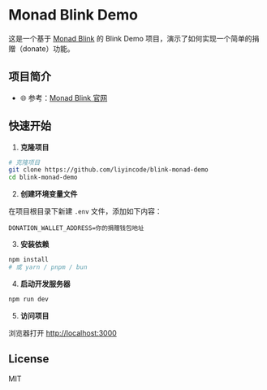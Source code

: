 # Monad Blink Demo

这是一个基于 [Monad Blink](https://docs.monad.xyz/guides/blinks-guide) 的 Blink Demo 项目，演示了如何实现一个简单的捐赠（donate）功能。

## 项目简介

- 🌐 参考：[Monad Blink 官网](https://docs.monad.xyz/guides/blinks-guide)

## 快速开始

1. **克隆项目**

```bash
# 克隆项目
git clone https://github.com/liyincode/blink-monad-demo
cd blink-monad-demo
```

2. **创建环境变量文件**

在项目根目录下新建 `.env` 文件，添加如下内容：

```
DONATION_WALLET_ADDRESS=你的捐赠钱包地址
```

3. **安装依赖**

```bash
npm install
# 或 yarn / pnpm / bun
```

4. **启动开发服务器**

```bash
npm run dev
```

5. **访问项目**

浏览器打开 [http://localhost:3000](http://localhost:3000)

## License

MIT
